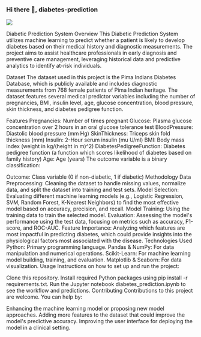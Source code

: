 ### Hi there 👋, diabetes-prediction
![](https://media.licdn.com/dms/image/D5616AQHf5uNDh4uEeQ/profile-displaybackgroundimage-shrink_350_1400/0/1683787393330?e=1720051200&v=beta&t=t-b7o2HLB0ysG9TMwQLccdvBY3UPG-4MOWbQZ0Y4-js)

Diabetic Prediction System
Overview
This Diabetic Prediction System utilizes machine learning to predict whether a patient is likely to develop diabetes based on their medical history and diagnostic measurements. The project aims to assist healthcare professionals in early diagnosis and preventive care management, leveraging historical data and predictive analytics to identify at-risk individuals.

Dataset
The dataset used in this project is the Pima Indians Diabetes Database, which is publicly available and includes diagnostic measurements from 768 female patients of Pima Indian heritage. The dataset features several medical predictor variables including the number of pregnancies, BMI, insulin level, age, glucose concentration, blood pressure, skin thickness, and diabetes pedigree function.

Features
Pregnancies: Number of times pregnant
Glucose: Plasma glucose concentration over 2 hours in an oral glucose tolerance test
BloodPressure: Diastolic blood pressure (mm Hg)
SkinThickness: Triceps skin fold thickness (mm)
Insulin: 2-Hour serum insulin (mu U/ml)
BMI: Body mass index (weight in kg/(height in m)^2)
DiabetesPedigreeFunction: Diabetes pedigree function (a function which scores likelihood of diabetes based on family history)
Age: Age (years)
The outcome variable is a binary classification:

Outcome: Class variable (0 if non-diabetic, 1 if diabetic)
Methodology
Data Preprocessing: Cleaning the dataset to handle missing values, normalize data, and split the dataset into training and test sets.
Model Selection: Evaluating different machine learning models (e.g., Logistic Regression, SVM, Random Forest, K-Nearest Neighbors) to find the most effective model based on accuracy, precision, and recall.
Model Training: Using the training data to train the selected model.
Evaluation: Assessing the model's performance using the test data, focusing on metrics such as accuracy, F1-score, and ROC-AUC.
Feature Importance: Analyzing which features are most impactful in predicting diabetes, which could provide insights into the physiological factors most associated with the disease.
Technologies Used
Python: Primary programming language.
Pandas & NumPy: For data manipulation and numerical operations.
Scikit-Learn: For machine learning model building, training, and evaluation.
Matplotlib & Seaborn: For data visualization.
Usage
Instructions on how to set up and run the project:

Clone this repository.
Install required Python packages using pip install -r requirements.txt.
Run the Jupyter notebook diabetes_prediction.ipynb to see the workflow and predictions.
Contributing
Contributions to this project are welcome. You can help by:

Enhancing the machine learning model or proposing new model approaches.
Adding more features to the dataset that could improve the model's predictive accuracy.
Improving the user interface for deploying the model in a clinical setting.
